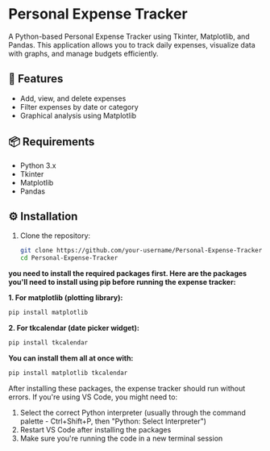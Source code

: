 # Personal Expense Tracker

A Python-based Personal Expense Tracker using Tkinter, Matplotlib, and Pandas. This application allows you to track daily expenses, visualize data with graphs, and manage budgets efficiently.

## 🚀 Features
- Add, view, and delete expenses
- Filter expenses by date or category
- Graphical analysis using Matplotlib

## 📦 Requirements
- Python 3.x
- Tkinter
- Matplotlib
- Pandas

## ⚙️ Installation

1. Clone the repository:
   ```bash
   git clone https://github.com/your-username/Personal-Expense-Tracker.git
   cd Personal-Expense-Tracker
   
**you need to install the required packages first. Here are the packages you'll need to install using pip before running the expense tracker:**

**1. For matplotlib (plotting library):**
```bash
pip install matplotlib
```

**2. For tkcalendar (date picker widget):**
```bash
pip install tkcalendar
```

**You can install them all at once with:**
```bash
pip install matplotlib tkcalendar
```

After installing these packages, the expense tracker should run without errors. If you're using VS Code, you might need to:
1. Select the correct Python interpreter (usually through the command palette - Ctrl+Shift+P, then "Python: Select Interpreter")
2. Restart VS Code after installing the packages
3. Make sure you're running the code in a new terminal session
